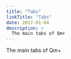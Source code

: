 ```yaml
---
title: "Tabs"
linkTitle: "Tabs"
date: 2017-01-04
description: >
  The main tabs of Qm+
---
```


The main tabs of Qm+
